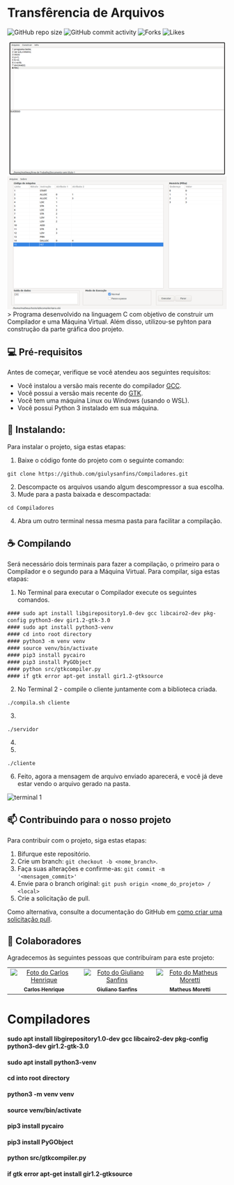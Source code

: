 # Transfêrencia de Arquivos

![GitHub repo size](https://img.shields.io/github/repo-size/joaohp2000/Redes_b)
![GitHub commit activity](https://img.shields.io/github/commit-activity/w/joaohp2000/Redes_b)
![Forks](https://img.shields.io/github/forks/joaohp2000/Redes_b?style=social)
![Likes](https://img.shields.io/github/stars/joaohp2000/Redes_b?style=social)

<img src="https://github.com/giulysanfins/Compiladores/blob/master/compilador_04.png" alt="exemplo imagem">
<img src="https://github.com/giulysanfins/Compiladores/blob/master/vm2.png" alt="exemplo imagem">
> Programa desenvolvido na linguagem C com objetivo de construir um Compilador e uma Máquina Virtual. Além disso, utilizou-se pyhton para construção da parte gráfica doo projeto.

## 💻 Pré-requisitos

Antes de começar, verifique se você atendeu aos seguintes requisitos:
* Você instalou a versão mais recente do compilador [GCC](https://gcc.gnu.org/).
* Você possui a versão mais recente do [GTK](https://www.gtk.org).
* Você tem uma máquina Linux ou Windows (usando o WSL). 
* Você possui Python 3 instalado em sua máquina.

## 🚀 Instalando: 

Para instalar o projeto, siga estas etapas:

1. Baixe o código fonte do projeto com o seguinte comando:
```
git clone https://github.com/giulysanfins/Compiladores.git

```
2. Descompacte os arquivos usando algum descompressor a sua escolha.
3. Mude para a pasta baixada e descompactada:
```
cd Compiladores
```
4. Abra um outro terminal nessa mesma pasta para facilitar a compilação.

## ☕ Compilando 

Será necessário dois terminais para fazer a compilação, o primeiro para o Compilador e o segundo para a Máquina Virtual.
Para compilar, siga estas etapas:

1. No Terminal para executar o Compilador execute os seguintes comandos.
```
#### sudo apt install libgirepository1.0-dev gcc libcairo2-dev pkg-config python3-dev gir1.2-gtk-3.0
#### sudo apt install python3-venv
#### cd into root directory 
#### python3 -m venv venv
#### source venv/bin/activate
#### pip3 install pycairo
#### pip3 install PyGObject
#### python src/gtkcompiler.py
#### if gtk error apt-get install gir1.2-gtksource
```
2. No Terminal 2 - compile o cliente juntamente com a biblioteca criada.
```
./compila.sh cliente
```
3. 
```
./servidor
```
4. 
5. 
```
./cliente
```
6. Feito, agora a mensagem de arquivo enviado aparecerá, e você já deve estar vendo o arquivo gerado na pasta.
<img src="https://gyazo.com/296580837e831cb73465d4b27a94d5b7.png" alt="terminal 1">


## 📫 Contribuindo para o nosso projeto
<!---Se o seu README for longo ou se você tiver algum processo ou etapas específicas que deseja que os contribuidores sigam, considere a criação de um arquivo CONTRIBUTING.md separado--->
Para contribuir com o projeto, siga estas etapas:

1. Bifurque este repositório.
2. Crie um branch: `git checkout -b <nome_branch>`.
3. Faça suas alterações e confirme-as: `git commit -m '<mensagem_commit>'`
4. Envie para o branch original: `git push origin <nome_do_projeto> / <local>`
5. Crie a solicitação de pull.

Como alternativa, consulte a documentação do GitHub em [como criar uma solicitação pull](https://help.github.com/en/github/collaborating-with-issues-and-pull-requests/creating-a-pull-request).

## 🤝 Colaboradores

Agradecemos às seguintes pessoas que contribuíram para este projeto:

<table>
  <tr>
    <td align="center">
      <a href="#">
        <img src="https://avatars.githubusercontent.com/u/38138832?v=4.png" width="100px;" alt="Foto do Carlos Henrique"/><br>
        <sub>
          <b>Carlos Henrique</b>
        </sub>
      </a>
    </td>
    <td align="center">
      <a href="#">
        <img src="https://avatars.githubusercontent.com/u/32877842?v=4.png" width="100px;" alt="Foto do Giuliano Sanfins"/><br>
        <sub>
          <b>Giuliano Sanfins</b>
        </sub>
      </a>
    </td>
    <td align="center">
      <a href="#">
        <img src="https://avatars.githubusercontent.com/u/50489803?v=4.png" width="100px;" alt="Foto do Matheus Moretti"/><br>
        <sub>
          <b>Matheus Moretti</b>
        </sub>
      </a>
    </td>
  </tr>
</table>




# Compiladores
#### sudo apt install libgirepository1.0-dev gcc libcairo2-dev pkg-config python3-dev gir1.2-gtk-3.0
#### sudo apt install python3-venv
#### cd into root directory 
#### python3 -m venv venv
#### source venv/bin/activate
#### pip3 install pycairo
#### pip3 install PyGObject
#### python src/gtkcompiler.py
#### if gtk error apt-get install gir1.2-gtksource
